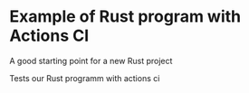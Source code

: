 # Example of Rust program with Actions CI
A good starting point for a new Rust project

Tests our Rust programm with actions ci
